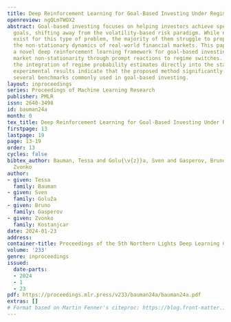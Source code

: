 ```yaml
---
title: Deep Reinforcement Learning for Goal-Based Investing Under Regime-Switching
openreview: ngQLmTWOX2
abstract: Goal-based investing focuses on helping investors achieve specific financial
  goals, shifting away from the volatility-based risk paradigm. While numerous methods
  exist for this type of problem, the majority of them struggle to properly capture
  the non-stationary dynamics of real-world financial markets. This paper introduces
  a novel deep reinforcement learning framework for goal-based investing that addresses
  market non-stationarity through prompt reactions to regime switches. It relies on
  the integration of regime probability estimates directly into the state space. The
  experimental results indicate that the proposed method significantly outperforms
  several benchmarks commonly used in goal-based investing.
layout: inproceedings
series: Proceedings of Machine Learning Research
publisher: PMLR
issn: 2640-3498
id: bauman24a
month: 0
tex_title: Deep Reinforcement Learning for Goal-Based Investing Under Regime-Switching
firstpage: 13
lastpage: 19
page: 13-19
order: 13
cycles: false
bibtex_author: Bauman, Tessa and Golu{\v{z}}a, Sven and Gasperov, Bruno and Kostanjcar,
  Zvonko
author:
- given: Tessa
  family: Bauman
- given: Sven
  family: Goluža
- given: Bruno
  family: Gasperov
- given: Zvonko
  family: Kostanjcar
date: 2024-01-23
address:
container-title: Proceedings of the 5th Northern Lights Deep Learning Conference ({NLDL})
volume: '233'
genre: inproceedings
issued:
  date-parts:
  - 2024
  - 1
  - 23
pdf: https://proceedings.mlr.press/v233/bauman24a/bauman24a.pdf
extras: []
# Format based on Martin Fenner's citeproc: https://blog.front-matter.io/posts/citeproc-yaml-for-bibliographies/
---
```

